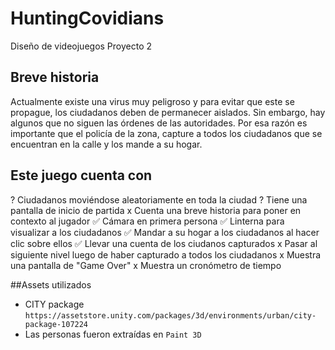 # HuntingCovidians
Diseño de videojuegos
Proyecto 2

## Breve historia
Actualmente existe una virus muy peligroso y para evitar que este se propague, los ciudadanos deben de permanecer aislados. Sin embargo, hay algunos que no siguen las órdenes de las autoridades. Por esa razón es importante que el policía de la zona, capture a todos los ciudadanos que se encuentran en la calle y los mande a su hogar. 

## Este juego cuenta con
? Ciudadanos moviéndose aleatoriamente en toda la ciudad
? Tiene una pantalla de inicio de partida
x Cuenta una breve historia para poner en contexto al jugador
✅ Cámara en primera persona 
✅ Linterna para visualizar a los ciudadanos
✅ Mandar a su hogar a los ciudadanos al hacer clic sobre ellos
✅ Llevar una cuenta de los ciudanos capturados
x Pasar al siguiente nivel luego de haber capturado a todos los ciudadanos
x Muestra una pantalla de "Game Over" 
x Muestra un cronómetro de tiempo

##Assets utilizados
- CITY package `https://assetstore.unity.com/packages/3d/environments/urban/city-package-107224`
- Las personas fueron extraídas en `Paint 3D`